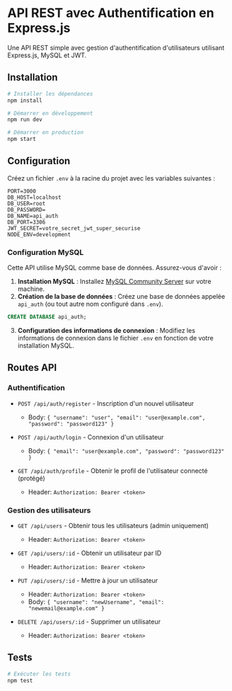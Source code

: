 # API REST avec Authentification en Express.js

Une API REST simple avec gestion d'authentification d'utilisateurs utilisant Express.js, MySQL et JWT.

## Installation

```bash
# Installer les dépendances
npm install

# Démarrer en développement
npm run dev

# Démarrer en production
npm start
```

## Configuration

Créez un fichier `.env` à la racine du projet avec les variables suivantes :

```
PORT=3000
DB_HOST=localhost
DB_USER=root
DB_PASSWORD=
DB_NAME=api_auth
DB_PORT=3306
JWT_SECRET=votre_secret_jwt_super_securise
NODE_ENV=development
```

### Configuration MySQL

Cette API utilise MySQL comme base de données. Assurez-vous d'avoir :

1. **Installation MySQL** : Installez [MySQL Community Server](https://dev.mysql.com/downloads/mysql/) sur votre machine.
2. **Création de la base de données** : Créez une base de données appelée `api_auth` (ou tout autre nom configuré dans `.env`).

```sql
CREATE DATABASE api_auth;
```

3. **Configuration des informations de connexion** : Modifiez les informations de connexion dans le fichier `.env` en fonction de votre installation MySQL.

## Routes API

### Authentification

- `POST /api/auth/register` - Inscription d'un nouvel utilisateur

  - Body: `{ "username": "user", "email": "user@example.com", "password": "password123" }`

- `POST /api/auth/login` - Connexion d'un utilisateur

  - Body: `{ "email": "user@example.com", "password": "password123" }`

- `GET /api/auth/profile` - Obtenir le profil de l'utilisateur connecté (protégé)
  - Header: `Authorization: Bearer <token>`

### Gestion des utilisateurs

- `GET /api/users` - Obtenir tous les utilisateurs (admin uniquement)

  - Header: `Authorization: Bearer <token>`

- `GET /api/users/:id` - Obtenir un utilisateur par ID

  - Header: `Authorization: Bearer <token>`

- `PUT /api/users/:id` - Mettre à jour un utilisateur

  - Header: `Authorization: Bearer <token>`
  - Body: `{ "username": "newUsername", "email": "newemail@example.com" }`

- `DELETE /api/users/:id` - Supprimer un utilisateur
  - Header: `Authorization: Bearer <token>`

## Tests

```bash
# Exécuter les tests
npm test
```
